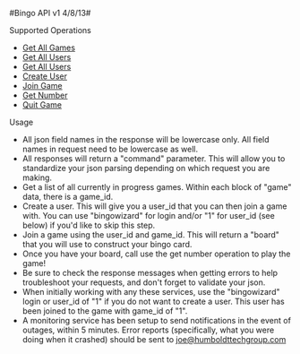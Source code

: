 #Bingo API v1 4/8/13#

Supported Operations

- [Get All Games](/service/v0/allgames "Get All Games")
- [Get All Users](/allusers "Get All Users")
- [Get All Users](/service/v0/auth "Authenticate")
- [Create User](/service/v0/createuser "Create User")
- [Join Game](/service/v0/joingame "Join Game")
- [Get Number](/service/v0/getnumber "Get Number")
- [Quit Game](/service/v0/quitgame "Quit Game")

Usage  


- All json field names in the response will be lowercase only. All field names in request need to be lowercase as well.
- All responses will return a "command" parameter. This will allow you to standardize your json parsing depending on which request you are making.
- Get a list of all currently in progress games. Within each block of "game" data, there is a game\_id.
- Create a user. This will give you a user\_id that you can then join a game with. You can use "bingowizard" for login and/or "1" for user_id (see below) if you'd like to skip this step.
- Join a game using the user\_id and game\_id. This will return a "board" that you will use to construct your bingo card.
- Once you have your board, call use the get number operation to play the game!
- Be sure to check the response messages when getting errors to help troubleshoot your requests, and don't forget to validate your json.
- When initially working with any these services, use the "bingowizard" login or user\_id of "1" if you do not want to create a user. This user has been joined to the game with game\_id of "1".
- A monitoring service has been setup to send notifications in the event of outages, within 5 minutes. Error reports (specifically, what you were doing when it crashed) should be sent to [joe@humboldttechgroup.com](mailto:joe@humboldttechgroup.com "email")